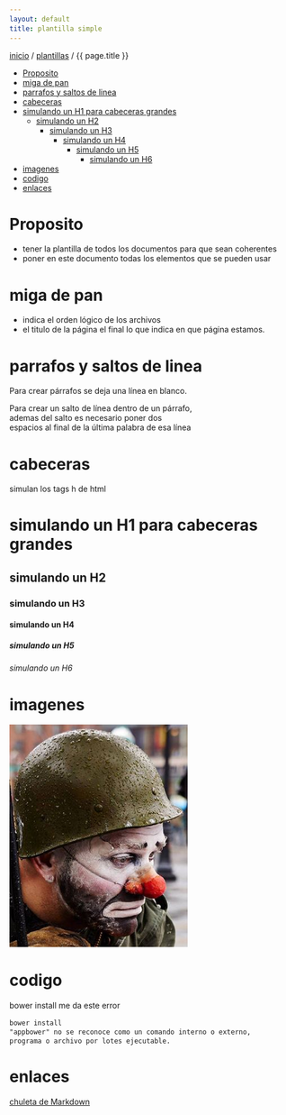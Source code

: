 ```yaml
---
layout: default
title: plantilla simple
---
```

[inicio](index.html) / [plantillas](plantillas.html) / {{ page.title }}

<!-- MarkdownTOC -->

- [Proposito](#proposito)
- [miga de pan](#miga-de-pan)
- [parrafos y saltos de linea](#parrafos-y-saltos-de-linea)
- [cabeceras](#cabeceras)
- [simulando un H1  para cabeceras grandes](#simulando-un-h1--para-cabeceras-grandes)
    - [simulando un H2](#simulando-un-h2)
        - [simulando un H3](#simulando-un-h3)
            - [simulando un H4](#simulando-un-h4)
                - [simulando un H5](#simulando-un-h5)
                    - [simulando un H6](#simulando-un-h6)
- [imagenes](#imagenes)
- [codigo](#codigo)
- [enlaces](#enlaces)

<!-- /MarkdownTOC -->

# Proposito
- tener la plantilla de todos los documentos para que sean coherentes
- poner en este documento todas los elementos que se pueden usar

#  miga de pan
- indica el orden lógico de los archivos
- el titulo de la página el final lo que indica en que página estamos. 

# parrafos y saltos de linea
Para crear párrafos se deja una línea en blanco.

Para crear un salto de línea dentro de un párrafo,   
ademas del salto es necesario poner dos  
espacios al final de la última palabra de esa línea  

# cabeceras
simulan los tags h de html

# simulando un H1  para cabeceras grandes

## simulando un H2  

### simulando un H3   

#### simulando un H4   

##### simulando un H5  

###### simulando un H6     

# imagenes
![payaso con titulo](img/payaso.jpg "payaso")

# codigo 
bower install me da este error  
```
bower install
"appbower" no se reconoce como un comando interno o externo,
programa o archivo por lotes ejecutable.
```

# enlaces 
[chuleta de Markdown](markdownCheleta.html)


